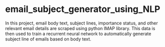 # email_subject_generator_using_NLP
In this project, email body text, subject lines, importance status, and other relevant email details are scraped using python IMAP library. This data is then used to train a recurrent neural network to automatically generate subject line of emails based on body text. 
